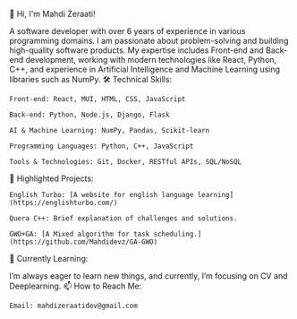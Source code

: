 👋 Hi, I'm Mahdi Zeraati!

A software developer with over 6 years of experience in various programming domains. I am passionate about problem-solving and building high-quality software products. My expertise includes Front-end and Back-end development, working with modern technologies like React, Python, C++, and experience in Artificial Intelligence and Machine Learning using libraries such as NumPy.
🛠 Technical Skills:

    Front-end: React, MUI, HTML, CSS, JavaScript

    Back-end: Python, Node.js, Django, Flask

    AI & Machine Learning: NumPy, Pandas, Scikit-learn

    Programming Languages: Python, C++, JavaScript

    Tools & Technologies: Git, Docker, RESTful APIs, SQL/NoSQL

🚀 Highlighted Projects:

    English Turbo: [A website for english language learning](https://englishturbo.com/)

    Quera C++: Brief explanation of challenges and solutions.

    GWO+GA: [A Mixed algorithm for task scheduling.](https://github.com/Mahdidevz/GA-GWO)

🌱 Currently Learning:

I’m always eager to learn new things, and currently, I’m focusing on CV and Deeplearning.
📫 How to Reach Me:

    Email: mahdizeraatidev@gmail.com

